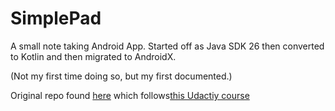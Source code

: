 # SimplePad
A small note taking Android App. Started off as Java SDK 26 then converted to Kotlin and then migrated to AndroidX.

(Not my first time doing so, but my first documented.)

Original repo found [here](https://github.com/udacity/kotlin-notepad/) which follows[this Udactiy course](https://www.udacity.com/course/kotlin-for-android-developers--ud888)
